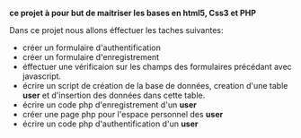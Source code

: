 **ce projet à pour but de maitriser les bases en html5, Css3 et PHP**

Dans ce projet nous allons éffectuer les taches suivantes:
- créer un formulaire d'authentification
- créer un formulaire d'enregistrement
- éffectuer une vérificaion sur les champs des formulaires précédant avec javascript.
- écrire un script de création de la base de données, creation d'une table **user** et d'insertion des données dans cette table.
- écrire un code php d'enregistrement d'un **user**
- créer une page php pour l'espace personnel des **user**
- écrire un code php d'authentification d'un **user**
